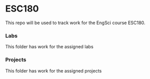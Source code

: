 # ESC180
This repo will be used to track work for the EngSci course ESC180.

### Labs
This folder has work for the assigned labs

### Projects
This folder has work for the assigned projects